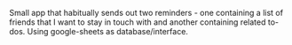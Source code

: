 Small app that habitually sends out two reminders -
one containing a list of friends that I want to stay in touch with and
another containing related to-dos. Using google-sheets as database/interface. 